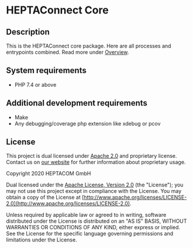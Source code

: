 # HEPTAConnect Core

## Description

This is the HEPTAConnect core package. Here are all processes and entrypoints combined.
Read more under [Overview](../heptaconnect-docs).


## System requirements

* PHP 7.4 or above


## Additional development requirements

* Make
* Any debugging/coverage php extension like xdebug or pcov


## License

This project is dual licensed under [Apache 2.0](./LICENSE.md) and proprietary license.
Contact us on [our website](https://www.heptacom.de) for further information about proprietary usage.

Copyright 2020 HEPTACOM GmbH

Dual licensed under the [Apache License, Version 2.0](./LICENSE.md) (the "License"); you may not use this project except in compliance with the License.
You may obtain a copy of the License at [http://www.apache.org/licenses/LICENSE-2.0](http://www.apache.org/licenses/LICENSE-2.0).

Unless required by applicable law or agreed to in writing, software distributed under the License is distributed on an "AS IS" BASIS, WITHOUT WARRANTIES OR CONDITIONS OF ANY KIND, either express or implied.
See the License for the specific language governing permissions and limitations under the License.
